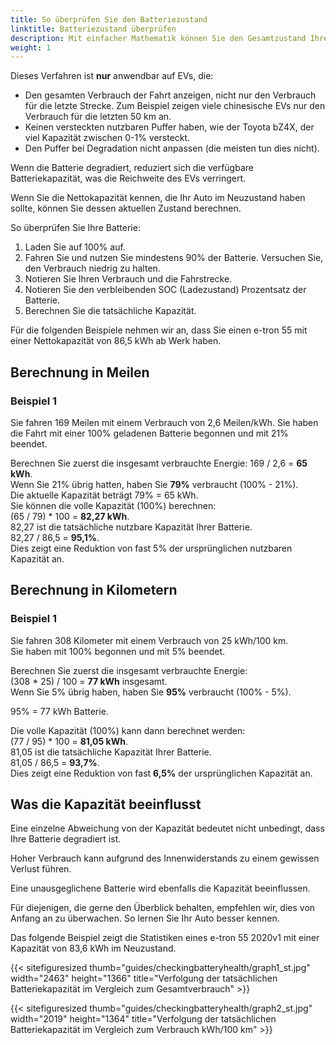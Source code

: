 ```yaml
---
title: So überprüfen Sie den Batteriezustand
linktitle: Batteriezustand überprüfen
description: Mit einfacher Mathematik können Sie den Gesamtzustand Ihrer Batterie überprüfen. Diese Anleitung erklärt, wie.
weight: 1
---
```

<!-- markdownlint-disable MD033 -->

<div class="alert alert-warning" role="alert">
  Dieses Verfahren ist <b>nur</b> anwendbar auf EVs, die:
  <ul>
    <li>Den gesamten Verbrauch der Fahrt anzeigen, nicht nur den Verbrauch für die letzte Strecke. Zum Beispiel zeigen viele chinesische EVs nur den Verbrauch für die letzten 50 km an.</li>
    <li>Keinen versteckten nutzbaren Puffer haben, wie der Toyota bZ4X, der viel Kapazität zwischen 0-1% versteckt.</li>
    <li>Den Puffer bei Degradation nicht anpassen (die meisten tun dies nicht).</li>
  </ul>
</div>

Wenn die Batterie degradiert, reduziert sich die verfügbare Batteriekapazität, was die Reichweite des EVs verringert.

Wenn Sie die Nettokapazität kennen, die Ihr Auto im Neuzustand haben sollte, können Sie dessen aktuellen Zustand berechnen.

So überprüfen Sie Ihre Batterie:

1. Laden Sie auf 100% auf.
2. Fahren Sie und nutzen Sie mindestens 90% der Batterie. Versuchen Sie, den Verbrauch niedrig zu halten.
3. Notieren Sie Ihren Verbrauch und die Fahrstrecke.
4. Notieren Sie den verbleibenden SOC (Ladezustand) Prozentsatz der Batterie.
5. Berechnen Sie die tatsächliche Kapazität.

Für die folgenden Beispiele nehmen wir an, dass Sie einen e-tron 55 mit einer Nettokapazität von 86,5 kWh ab Werk haben.

## Berechnung in Meilen

### Beispiel 1

Sie fahren 169 Meilen mit einem Verbrauch von 2,6 Meilen/kWh. Sie haben die Fahrt mit einer 100% geladenen Batterie begonnen und mit 21% beendet.

Berechnen Sie zuerst die insgesamt verbrauchte Energie: 169 / 2,6 = <b>65 kWh</b>.<br>
Wenn Sie 21% übrig hatten, haben Sie <b>79%</b> verbraucht (100% - 21%).<br>
Die aktuelle Kapazität beträgt 79% = 65 kWh.<br>
Sie können die volle Kapazität (100%) berechnen:<br>
(65 / 79) * 100 = <b>82,27 kWh</b>.<br>
82,27 ist die tatsächliche nutzbare Kapazität Ihrer Batterie.<br>
82,27 / 86,5 = <b>95,1%</b>.<br>
Dies zeigt eine Reduktion von fast 5% der ursprünglichen nutzbaren Kapazität an.

## Berechnung in Kilometern

### Beispiel 1

Sie fahren 308 Kilometer mit einem Verbrauch von 25 kWh/100 km.<br>
Sie haben mit 100% begonnen und mit 5% beendet.<br>

Berechnen Sie zuerst die insgesamt verbrauchte Energie:<br>
(308 * 25) / 100 = <b>77 kWh</b> insgesamt.<br>
Wenn Sie 5% übrig haben, haben Sie <b>95%</b> verbraucht (100% - 5%).<br>

95% = 77 kWh Batterie.<br>

Die volle Kapazität (100%) kann dann berechnet werden:<br>
(77 / 95) * 100 = <b>81,05 kWh</b>.<br>
81,05 ist die tatsächliche Kapazität Ihrer Batterie.<br>
81,05 / 86,5 = <b>93,7%</b>.<br>
Dies zeigt eine Reduktion von fast <b>6,5%</b> der ursprünglichen Kapazität an.

## Was die Kapazität beeinflusst

Eine einzelne Abweichung von der Kapazität bedeutet nicht unbedingt, dass Ihre Batterie degradiert ist.

Hoher Verbrauch kann aufgrund des Innenwiderstands zu einem gewissen Verlust führen.

Eine unausgeglichene Batterie wird ebenfalls die Kapazität beeinflussen.

Für diejenigen, die gerne den Überblick behalten, empfehlen wir, dies von Anfang an zu überwachen. So lernen Sie Ihr Auto besser kennen.

Das folgende Beispiel zeigt die Statistiken eines e-tron 55 2020v1 mit einer Kapazität von 83,6 kWh im Neuzustand.

{{< sitefiguresized thumb="guides/checkingbatteryhealth/graph1_st.jpg" width="2463" height="1366" title="Verfolgung der tatsächlichen Batteriekapazität im Vergleich zum Gesamtverbrauch" >}}

{{< sitefiguresized thumb="guides/checkingbatteryhealth/graph2_st.jpg" width="2019" height="1364" title="Verfolgung der tatsächlichen Batteriekapazität im Vergleich zum Verbrauch kWh/100 km" >}}
